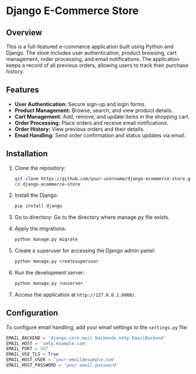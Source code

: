 # Django E-Commerce Store

## Overview

This is a full-featured e-commerce application built using Python and Django. The store includes user authentication, product browsing, cart management, order processing, and email notifications. The application keeps a record of all previous orders, allowing users to track their purchase history.

## Features

- **User Authentication:** Secure sign-up and login forms.
- **Product Management:** Browse, search, and view product details.
- **Cart Management:** Add, remove, and update items in the shopping cart.
- **Order Processing:** Place orders and receive email notifications.
- **Order History:** View previous orders and their details.
- **Email Handling:** Send order confirmation and status updates via email.

## Installation

1. Clone the repository:
    ```bash
    git clone https://github.com/your-username/django-ecommerce-store.git
    cd django-ecommerce-store
    ```

2. Install the Django:
    ```bash
    pip install django
    ```

3. Go to directory:
    Go to the directory where manage.py file exists.

4. Apply the migrations:
    ```bash
    python manage.py migrate
    ```

5. Create a superuser for accessing the Django admin panel:
    ```bash
    python manage.py createsuperuser
    ```

6. Run the development server:
    ```bash
    python manage.py runserver
    ```

7. Access the application at `http://127.0.0.1:8000/`.

## Configuration

To configure email handling, add your email settings to the `settings.py` file:
```python
EMAIL_BACKEND = 'django.core.mail.backends.smtp.EmailBackend'
EMAIL_HOST = 'smtp.example.com'
EMAIL_PORT = 587
EMAIL_USE_TLS = True
EMAIL_HOST_USER = 'your-email@example.com'
EMAIL_HOST_PASSWORD = 'your-email-password'
